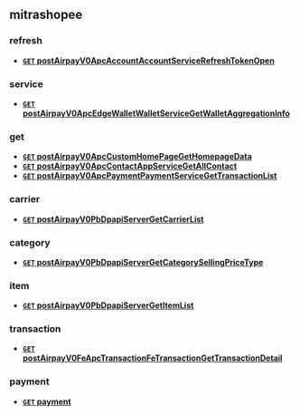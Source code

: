 ## mitrashopee


### refresh 

- **[`GET` postAirpayV0ApcAccountAccountServiceRefreshTokenOpen](./docs/post-airpay-v0-apc-account-account-service-refresh-token-open.md)** 

### service 

- **[`GET` postAirpayV0ApcEdgeWalletWalletServiceGetWalletAggregationInfo](./docs/post-airpay-v0-apc-edge-wallet-wallet-service-get-wallet-aggregation-info.md)** 

### get 

- **[`GET` postAirpayV0ApcCustomHomePageGetHomepageData](./docs/post-airpay-v0-apc-custom-home-page-get-homepage-data.md)** 
- **[`GET` postAirpayV0ApcContactAppServiceGetAllContact](./docs/post-airpay-v0-apc-contact-app-service-get-all-contact.md)** 
- **[`GET` postAirpayV0ApcPaymentPaymentServiceGetTransactionList](./docs/post-airpay-v0-apc-payment-payment-service-get-transaction-list.md)** 

### carrier 

- **[`GET` postAirpayV0PbDpapiServerGetCarrierList](./docs/post-airpay-v0-pb-dpapi-server-get-carrier-list.md)** 

### category 

- **[`GET` postAirpayV0PbDpapiServerGetCategorySellingPriceType](./docs/post-airpay-v0-pb-dpapi-server-get-category-selling-price-type.md)** 

### item 

- **[`GET` postAirpayV0PbDpapiServerGetItemList](./docs/post-airpay-v0-pb-dpapi-server-get-item-list.md)** 

### transaction 

- **[`GET` postAirpayV0FeApcTransactionFeTransactionGetTransactionDetail](./docs/post-airpay-v0-fe-apc-transaction-fe-transaction-get-transaction-detail.md)** 

### payment 

- **[`GET` payment](./docs/payment.md)** 
